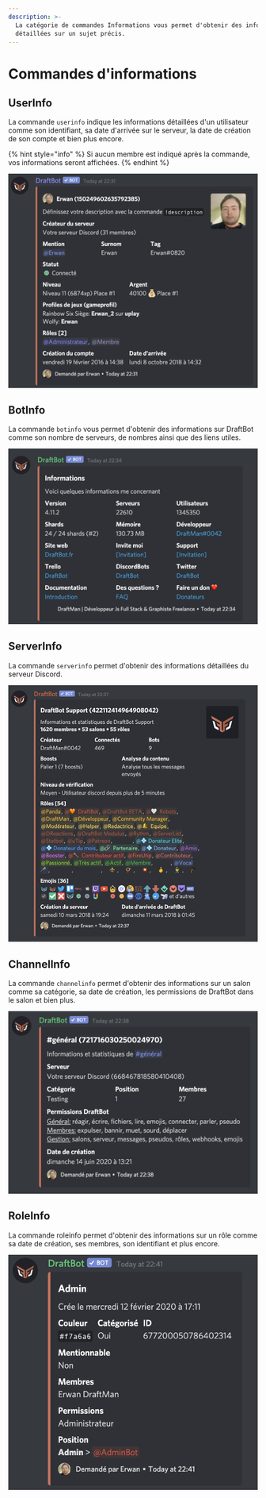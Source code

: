 ```yaml
---
description: >-
  La catégorie de commandes Informations vous permet d'obtenir des informations
  détaillées sur un sujet précis.
---
```


# Commandes d'informations

## UserInfo

La commande `userinfo` indique les informations détaillées d'un utilisateur comme son identifiant, sa date d'arrivée sur le serveur, la date de création de son compte et bien plus encore.

{% hint style="info" %}
Si aucun membre est indiqué après la commande, vos informations seront affichées.
{% endhint %}

![Informations obtenu dans la commande userinfo](../.gitbook/assets/image%20%2811%29.png)

## BotInfo

La commande `botinfo` vous permet d'obtenir des informations sur DraftBot comme son nombre de serveurs, de nombres ainsi que des liens utiles.

![Informations obtenu dans la commande botinfo](../.gitbook/assets/image%20%2814%29.png)

## ServerInfo

La commande `serverinfo` permet d'obtenir des informations détaillées du serveur Discord. 

![Informations obtenu dans la commande serverinfo](../.gitbook/assets/image%20%2816%29.png)

## ChannelInfo

La commande `channelinfo` permet d'obtenir des informations sur un salon comme sa catégorie, sa date de création, les permissions de DraftBot dans le salon et bien plus.

![Informations obtenu de la commande channelinfo](../.gitbook/assets/image%20%2813%29.png)

## RoleInfo

La commande roleinfo permet d'obtenir des informations sur un rôle comme sa date de création, ses membres, son identifiant et plus encore.

![Informations obtenu dans la commande roleinfo](../.gitbook/assets/image%20%2815%29.png)

